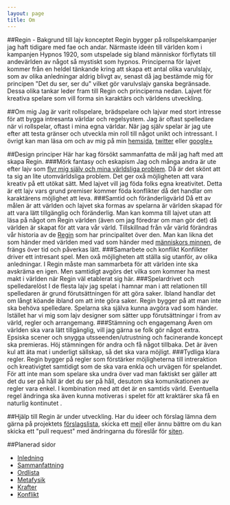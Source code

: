 ```yaml
---
layout: page
title: Om
---
```


##Regin - Bakgrund till lajv konceptet
 Regin bygger på rollspelskampanjer jag haft tidigare med fae och andar. Närmaste ideén till världen kom i kampanjen Hypnos 1920, som utspelade sig bland människor förflytats till andevärlden av något så mystiskt som hypnos. Principerna för lajvet kommer från en heldel tänkande kring att skapa ett antal olika varulslajv, som av olika anledningar aldrig blivgt av, senast då jag bestämde mig för principen "Det du ser, ser du" vilket gör varulvslajv ganska begränsade. Dessa olika tankar leder fram till Regin och principerna nedan. Lajvet för kreativa spelare som vill forma sin karaktärs och världens utveckling.

##Om mig
Jag är varit rollspelare, brädspelare och lajvar med stort intresse för att bygga intresanta världar och regelsystem. Jag är oftast spelledare när vi rollspelar, oftast i mina egna världar. När jag själv spelar är jag ute efter att testa gränser och utveckla min roll till något unikt och intressant. I övrigt kan man läsa om och av mig på min [hemsida](http://www.mumma.nu), [twitter](https://twitter.com/paven) eller [google+](https://plus.google.com/+PatrikGustafsson)

##Design principer
Här har kag försökt sammanfatta de mål jag haft med att skapa Regin.
###Mörk fantasy och eskapism
Jag och många andra är ute efter lajv som [flyr mig själv och mina världsliga problem](http://sv.wikipedia.org/wiki/Eskapism). Då är det skönt att ta sig an lite utomvärldsliga problem. Det ger oxå möjligheten att vara kreativ på ett utökat sätt. Med lajvet vill jag föda folks egna kreativitet. Detta är ett lajv vars grund premiser kommer föda konflikter då det handlar om karaktärens möjlighet att leva.
###Samtid och föränderligvärld
Då ett av målen är att världen och lajvet ska formas av spelarna är världen skapad för att vara lätt tillgänglig och föränderlig. Man kan komma till lajvet utan att läsa på något om Regin världen (även om jag föredrar om man gör det) då världen är skapat för att vara vår värld. Tillskillnad från vår värld förändras vår historia av de [Regin](regin) som har principalitet över den. Man kan likna det som händer med världen med vad som händer med [människors minnen](http://www.ted.com/talks/elizabeth_loftus_the_fiction_of_memory), de frängs över tid och påverkas lätt.
###Samarbete och konflikt
Konfilkter driver ett intresant spel. Men oxå möjligheten att ställa sig utanför, av olika anledningar. I Regin måste man sammarbeta för att världen inte ska avskräma en igen. Men samtidigt avgörs det  vilka som kommer ha mest makt i världen när Regin väl etablerat sig här.
###Spelardrivet och spelledarelöst
I de flesta lajv jag spelat i hamnar man i att relationen till spelledaren är grund förutsättningen för att göra saker. Ibland handlar det om långt köande ibland om att inte göra saker. Regin bygger på att man inte ska behöva spelledare. Spelarna ska själva kunna avgöra vad som händer. Istället har vi mig som lajv designer som sätter upp förutsättningar i from av värld, regler och arrangemang.
###Stämning och engagemang
Även om världen ska vara lätt tillgänglig, vill jag gärna se folk gör något extra. Epsiska scener och snygga utsseenden/utrustning och facinerande koncept ska premieras. Höj stämningen för andra och få något tillbaka. Det är även kul att äta mat i underligt sällskap, så det ska vara möjligt.
###Tydliga klara regler.
Regin bygger på regler som förstärker möjligheterna till intreraktion och kreativigtet samtidigt som de ska vara enkla och urvägen för spelandet. För att inte man som spelare ska undra över vad man faktiskt ser gäller att det du ser på håll är det du ser på håll, desutom ska komunikationen av regler vara enkel. I kombination med att det är en samtids värld. Eventuella regel ändringa ska även kunna motiveras i spelet för att kraktärer ska få en naturlig kontinutet . 

##Hjälp till
Regin är under utveckling.
Har du ideer och förslag lämna dem gärna på projektets [förslagslista]({{site.github.issues_url}}), skicka ett [mejl](mailto:regin@mumma.nu) eller ännu bättre om du kan skicka ett "pull request" med ändringarna du föreslår för [siten]({{site.github.repository_url}}).

##Planerad sidor
* [Inledning](inledning)
* [Sammanfattning](sammanfattning)
* [Ordlista](ordlista)
* [Metafysik](metafysik)
* [Krafter](krafter)
* [Konflikt](konflikt)

